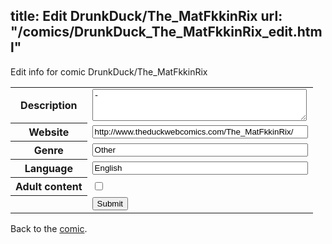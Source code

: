 title: Edit DrunkDuck/The_MatFkkinRix
url: "/comics/DrunkDuck_The_MatFkkinRix_edit.html"
---
Edit info for comic DrunkDuck/The_MatFkkinRix

<form name="comic" action="http://gaepostmail.appspot.com/comic/" method="post">
<table class="comicinfo">
<tr>
<th>Description</th><td><textarea name="description" cols="40" rows="3">-</textarea></td>
</tr>
<tr>
<th>Website</th><td><input type="text" name="url" value="http://www.theduckwebcomics.com/The_MatFkkinRix/" size="40"/></td>
</tr>
<tr>
<th>Genre</th><td><input type="text" name="genre" value="Other" size="40"/></td>
</tr>
<tr>
<th>Language</th><td><input type="text" name="language" value="English" size="40"/></td>
</tr>
<tr>
<th>Adult content</th><td><input type="checkbox" name="adult" value="adult" /></td>
</tr>
<tr>
<th></th><td>
<input type="hidden" name="comic" value="DrunkDuck_The_MatFkkinRix" />
<input type="submit" name="submit" value="Submit" />
</td>
</tr>
</table>
</form>

Back to the [comic](DrunkDuck_The_MatFkkinRix.html).
